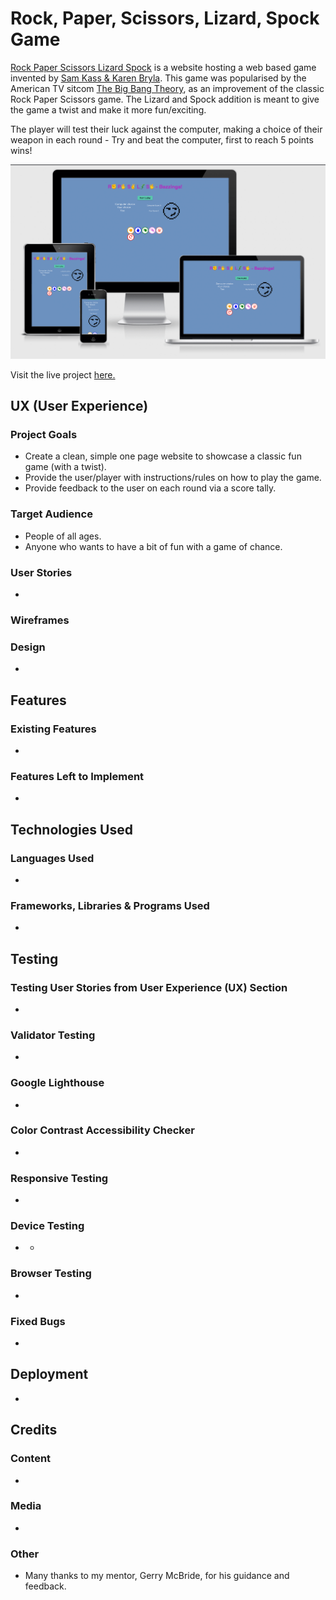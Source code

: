 # Rock, Paper, Scissors, Lizard, Spock Game

[Rock Paper Scissors Lizard Spock](https://richardreiter.github.io/rock-paper-scissors-lizard-spock/) is a website hosting a web based game invented by [Sam Kass & Karen Bryla](http://www.samkass.com/theories/RPSSL.html). This game was popularised by the American TV sitcom [The Big Bang Theory](https://youtu.be/x5Q6-wMx-K8), as an improvement of the classic Rock Paper Scissors game.
The Lizard and Spock addition is meant to give the game a twist and make it more fun/exciting.

The player will test their luck against the computer, making a choice of their weapon in each round - Try and beat the computer, first to reach 5 points wins!

![Responsive Rock Paper Scissors Lizard Spock](docs/screenshots/rpsls-responsiveness.png)

Visit the live project [here.](https://richardreiter.github.io/rock-paper-scissors-lizard-spock/)

## UX (User Experience)

### Project Goals

- Create a clean, simple one page website to showcase a classic fun game (with a twist).
- Provide the user/player with instructions/rules on how to play the game.
- Provide feedback to the user on each round via a score tally.

### Target Audience

- People of all ages.
- Anyone who wants to have a bit of fun with a game of chance.

### User Stories

- 


### Wireframes



### Design

- 

## Features

### Existing Features

- 

### Features Left to Implement

- 

## Technologies Used

### Languages Used

- 

### Frameworks, Libraries & Programs Used

- 

## Testing

### Testing User Stories from User Experience (UX) Section

- 

### Validator Testing

- 

### Google Lighthouse

- 

### Color Contrast Accessibility Checker

- 

### Responsive Testing

- 

### Device Testing

- 
  - 

### Browser Testing

- 

### Fixed Bugs

- 

## Deployment

- 

## Credits 

### Content

- 

### Media

- 

### Other

- Many thanks to my mentor, Gerry McBride, for his guidance and feedback.